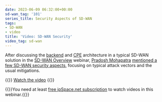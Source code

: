 ```yaml
---
date: 2023-06-09 06:32:00+00:00
sd-wan_tag: '101'
series_title: Security Aspects of SD-WAN
tags:
- SD-WAN
- video
title: 'Video: SD-WAN Security'
video_tag: sd-wan
---
```

After discussing the [backend](/2023/03/video-sdwan-backend-architecture.html) and [CPE](https://blog.ipspace.net/2023/04/video-sdwan-cpe-architecture.html) architecture in a typical SD-WAN solution in the [SD-WAN Overview](https://www.ipspace.net/SD-WAN_Overview) webinar, [Pradosh Mohapatra](https://www.ipspace.net/Author:Pradosh_Mohapatra) [mentioned a few SD-WAN security aspects](https://my.ipspace.net/bin/get/SDWAN/5%20-%20Security.mp4?doccode=SDWAN), focusing on typical attack vectors and the usual mitigations.

{{<jump>}}
[Watch the video](https://my.ipspace.net/bin/get/SDWAN/5%20-%20Security.mp4?doccode=SDWAN)
{{</jump>}}

{{<note free>}}You need at least [free ipSpace.net subscription](https://www.ipspace.net/Subscription/Free) to watch videos in this webinar.{{</note>}}
